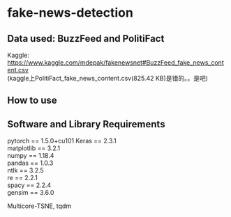 # fake-news-detection

## Data used: BuzzFeed and PolitiFact

Kaggle: https://www.kaggle.com/mdepak/fakenewsnet#BuzzFeed_fake_news_content.csv <br>
(kaggle上PolitiFact_fake_news_content.csv(825.42 KB)是错的。。是吧) <br>

## How to use

## Software and Library Requirements
pytorch == 1.5.0+cu101
Keras == 2.3.1 <br>
matplotlib == 3.2.1 <br>
numpy == 1.18.4 <br>
pandas == 1.0.3 <br>
ntlk == 3.2.5 <br>
re == 2.2.1 <br>
spacy == 2.2.4 <br>
gensim == 3.6.0 <br>

Multicore-TSNE, tqdm <br>
